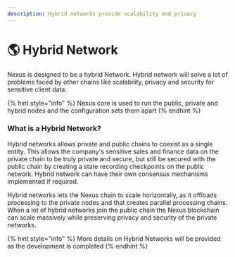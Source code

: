 ```yaml
---
description: Hybrid networks provide scalability and privacy
---
```


# 🌎 Hybrid Network

Nexus is designed to be a hybrid Network. Hybrid network will solve a lot of problems faced by other chains like scalability, privacy and security for sensitive client data.&#x20;

{% hint style="info" %}
Nexus core  is used to run the public, private and hybrid nodes and the configuration sets them apart
{% endhint %}

### &#x20;What is a Hybrid Network?

Hybrid networks allows private and public chains to coexist as a single entity. This allows the company's sensitive sales and finance data on the private chain to be truly private and secure, but still be secured with the public chain by creating a state recording checkpoints on the public network. Hybrid network can have their own consensus mechanisms implemented if required.

Hybrid networks lets the Nexus chain to scale horizontally, as it offloads processing to the private nodes and that creates parallel processing chains. When a lot of hybrid networks join the public chain the Nexus blockchain can scale massively while preserving privacy and security of the private networks.



{% hint style="info" %}
More details on Hybrid Networks will be provided as the development is completed
{% endhint %}

&#x20; &#x20;
